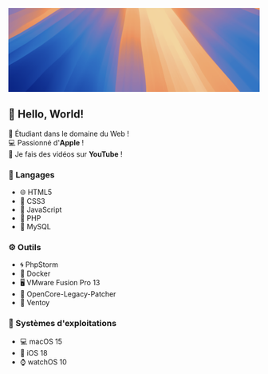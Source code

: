 ![banner](./assets/banner.png)
## 👋 Hello, World!
🎈 Étudiant dans le domaine du Web !\
💻 Passionné d'**Apple** !\
🎥 Je fais des vidéos sur **YouTube** !
### 🐍 Langages
- 🌐 HTML5
- 🎨 CSS3
- 🤖 JavaScript
- 🐘 PHP
- 🐬 MySQL
### ⚙️ Outils
- 🌀 PhpStorm
- 🔰 Docker
- 🖥️ VMware Fusion Pro 13
- 🔄 OpenCore-Legacy-Patcher
- 💾 Ventoy
### 💠 Systèmes d'exploitations
- 💻 macOS 15
- 📱 iOS 18
- ⌚️ watchOS 10

